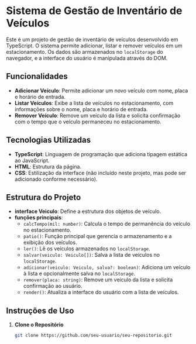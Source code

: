 # Sistema de Gestão de Inventário de Veículos

Este é um projeto de gestão de inventário de veículos desenvolvido em TypeScript. O sistema permite adicionar, listar e remover veículos em um estacionamento. Os dados são armazenados no `localStorage` do navegador, e a interface do usuário é manipulada através do DOM.

## Funcionalidades

- **Adicionar Veículo**: Permite adicionar um novo veículo com nome, placa e horário de entrada.
- **Listar Veículos**: Exibe a lista de veículos no estacionamento, com informações sobre o nome, placa e horário de entrada.
- **Remover Veículo**: Remove um veículo da lista e solicita confirmação com o tempo que o veículo permaneceu no estacionamento.

## Tecnologias Utilizadas

- **TypeScript**: Linguagem de programação que adiciona tipagem estática ao JavaScript.
- **HTML**: Estrutura da página.
- **CSS**: Estilização da interface (não incluído neste projeto, mas pode ser adicionado conforme necessário).

## Estrutura do Projeto

- **interface Veiculo**: Define a estrutura dos objetos de veículo.
- **funções principais**:
  - `calcTempo(mil: number)`: Calcula o tempo de permanência do veículo no estacionamento.
  - `patio()`: Função principal que gerencia o armazenamento e a exibição dos veículos.
  - `ler()`: Lê os veículos armazenados no `localStorage`.
  - `salvar(veiculo: Veiculo[])`: Salva a lista de veículos no `localStorage`.
  - `adicionar(veiculo: Veiculo, salva?: boolean)`: Adiciona um veículo à lista e opcionalmente salva no `localStorage`.
  - `remover(placa: string)`: Remove um veículo da lista e solicita confirmação ao usuário.
  - `render()`: Atualiza a interface do usuário com a lista de veículos.

## Instruções de Uso

1. **Clone o Repositório**
   ```bash
   git clone https://github.com/seu-usuario/seu-repositorio.git
